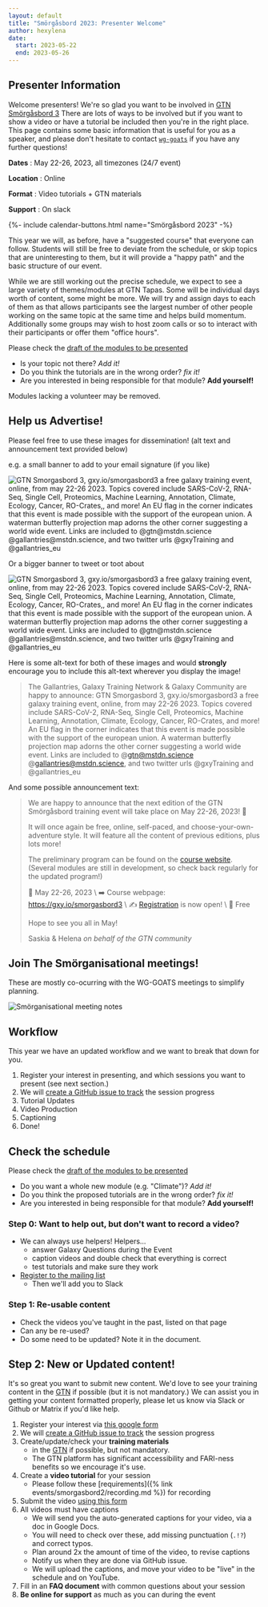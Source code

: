 ```yaml
---
layout: default
title: "Smörgåsbord 2023: Presenter Welcome"
author: hexylena
date:
  start: 2023-05-22
  end: 2023-05-26
---
```


## Presenter Information

Welcome presenters! We're so glad you want to be involved in [GTN Smörgåsbord 3]({{site.baseurl}}/events/smorgasbord3/index.html) There are lots of ways to be involved but if you want to show a video or have a tutorial be included then you're in the right place. This page contains some basic information that is useful for you as a speaker, and please don't hesitate to contact [`wg-goats`](https://gitter.im/galaxyproject/wg-goat) if you have any further questions!


**Dates**
:  May 22-26, 2023, all timezones (24/7 event)

**Location**
:  Online

**Format**
:  Video tutorials + GTN materials

**Support**
:  On slack

<div>
{%- include calendar-buttons.html name="Smörgåsbord 2023" -%}
<br>
</div>

This year we will, as before, have a "suggested course" that everyone can follow. Students will still be free to deviate from the schedule, or skip topics that are uninteresting to them, but it will provide a "happy path" and the basic structure of our event.

While we are still working out the precise schedule, we expect to see a large variety of themes/modules at GTN Tapas. Some will be individual days worth of content, some might be more. We will try and assign days to each of them as that allows participants see the largest number of other people working on the same topic at the same time and helps build momentum. Additionally some groups may wish to host zoom calls or so to interact with their participants or offer them "office hours".

Please check the [draft of the modules to be presented](https://docs.google.com/document/d/1oobKOsr-P5kludyWxiuNYmHbPTuuMdXbJj4oZUdezss/edit#)

- Is your topic not there? *Add it!*
- Do you think the tutorials are in the wrong order? *fix it!*
- Are you interested in being responsible for that module? **Add yourself!**

Modules lacking a volunteer may be removed.

## Help us Advertise!

Please feel free to use these images for dissemination! (alt text and announcement text provided below)

e.g. a small banner to add to your email signature (if you like)

![GTN Smorgasbord 3, gxy.io/smorgasbord3 a free galaxy training event, online, from may 22-26 2023. Topics covered include SARS-CoV-2, RNA-Seq, Single Cell, Proteomics, Machine Learning, Annotation, Climate, Ecology, Cancer, RO-Crates,, and more! An EU flag in the corner indicates that this event is made possible with the support of the european union. A waterman butterfly projection map adorns the other corner suggesting a world wide event. Links are included to @gtn@mstdn.science @gallantries@mstdn.science, and two twitter urls @gxyTraining and @gallantries_eu](https://gallantries.github.io/assets/images/smorgasbord3/png/banner-email.png)

Or a bigger banner to tweet or toot about

![GTN Smorgasbord 3, gxy.io/smorgasbord3 a free galaxy training event, online, from may 22-26 2023. Topics covered include SARS-CoV-2, RNA-Seq, Single Cell, Proteomics, Machine Learning, Annotation, Climate, Ecology, Cancer, RO-Crates,, and more! An EU flag in the corner indicates that this event is made possible with the support of the european union. A waterman butterfly projection map adorns the other corner suggesting a world wide event. Links are included to @gtn@mstdn.science @gallantries@mstdn.science, and two twitter urls @gxyTraining and @gallantries_eu](https://gallantries.github.io/assets/images/smorgasbord3/png/banner-1000.png)

Here is some alt-text for both of these images and would **strongly** encourage you to include this alt-text wherever you display the image!

> The Gallantries, Galaxy Training Network & Galaxy Community are happy to announce: GTN Smorgasbord 3, gxy.io/smorgasbord3 a free galaxy training event, online, from may 22-26 2023. Topics covered include SARS-CoV-2, RNA-Seq, Single Cell, Proteomics, Machine Learning, Annotation, Climate, Ecology, Cancer, RO-Crates, and more! An EU flag in the corner indicates that this event is made possible with the support of the european union. A waterman butterfly projection map adorns the other corner suggesting a world wide event. Links are included to @gtn@mstdn.science @gallantries@mstdn.science, and two twitter urls @gxyTraining and @gallantries_eu

And some possible announcement text:

> We are happy to announce that the next edition of the GTN Smörgåsbord training event will take place on May 22-26, 2023! :tada:
>
> It will once again be free, online, self-paced, and choose-your-own-adventure style. It will feature all the content of previous editions, plus lots more!
>
> The preliminary program can be found on the [course website](https://gallantries.github.io/video-library/events/smorgasbord3/).  (Several modules are still in development, so check back regularly for the updated program!)
>
> 📅 May 22-26, 2023 \\
> ➡️ Course webpage: https://gxy.io/smorgasbord3 \\
> ✍️ [Registration](https://docs.google.com/forms/d/e/1FAIpQLSclNKwmjclGeOZuZgc19cRjovB61PNLxUZAym2UX0vOKfRLeA/viewform) is now open! \\
> 💸 Free
>
> Hope to see you all in May!
>
> Saskia & Helena
>  *on behalf of the GTN community*

## Join The Smörganisational meetings!

These are mostly co-ocurring with the WG-GOATS meetings to simplify planning.

![Smörganisational meeting notes](https://docs.google.com/document/d/10g_mye33xmvG0Iv1h0QanOj7uwq2_LWyNlpfoyL0WCM/edit#)

## Workflow

This year we have an updated workflow and we want to break that down for you.

1. Register your interest in presenting, and which sessions you want to present (see next section.)
2. We will [create a GitHub issue to track](https://github.com/gallantries/video-library/issues?q=is%3Aissue+is%3Aopen+sort%3Aupdated-desc+label%3Aevent-session) the session progress
3. Tutorial Updates
4. Video Production
5. Captioning
6. Done!

## Check the schedule


Please check the [draft of the modules to be presented](https://docs.google.com/document/d/10g_mye33xmvG0Iv1h0QanOj7uwq2_LWyNlpfoyL0WCM/edit#)

- Do you want a whole new module (e.g. "Climate")? *Add it!*
- Do you think the proposed tutorials are in the wrong order? *fix it!*
- Are you interested in being responsible for that module? **Add yourself!**

### Step 0: Want to help out, but don't want to record a video?

- We can always use helpers! Helpers...
  - answer Galaxy Questions during the Event
  - caption videos and double check that everything is correct
  - test tutorials and make sure they work
- [Register to the mailing list](https://lists.galaxyproject.org/lists/smorgasbord2022-instructors.lists.galaxyproject.org/)
  - Then we'll add you to Slack

### Step 1: Re-usable content

- Check the videos you've taught in the past, listed on that page
- Can any be re-used?
- Do some need to be updated? Note it in the document.

## Step 2: New or Updated content!

It's so great you want to submit new content. We'd love to see your training content in the [GTN](https://training.galaxyproject.org) if possible (but it is not mandatory.) We can assist you in getting your content formatted properly, please let us know via Slack or Github or Matrix if you'd like help.

1. Register your interest via [this google form](https://docs.google.com/forms/d/e/1FAIpQLScviZUBv9OX_nspZKJU8aO-4pPzB1Ei6_fVBBzJIY5w4XFQXA/viewform?usp=sf_link)
2. We will [create a GitHub issue to track](https://github.com/gallantries/video-library/issues?q=is%3Aissue+is%3Aopen+sort%3Aupdated-desc+label%3Aevent-session) the session progress
3. Create/update/check your **training materials**
   - in the [GTN](https://training.galaxyproject.org) if possible, but not mandatory.
   - The GTN platform has significant accessibility and FARI-ness benefits so we encourage it's use.
4. Create a **video tutorial** for your session
   - Please follow these [requirements]({% link events/smorgasbord2/recording.md %}) for recording
5. Submit the video [using this form](https://docs.google.com/forms/d/e/1FAIpQLSdYlHLqkt4PdY8uarkv1j01ZuWlEp5w3sGmZ1uy7N45j7ikwQ/viewform?usp=sf_link)
6. All videos must have captions
   - We will send you the auto-generated captions for your video, via a doc in Google Docs.
   - You will need to check over these, add missing punctuation (`.!?`) and correct typos.
   - Plan around 2x the amount of time of the video, to revise captions
   - Notify us when they are done via GitHub issue.
   - We will upload the captions, and move your video to be "live" in the schedule and on YouTube.
7. Fill in an **FAQ document** with common questions about your session
8. **Be online for support** as much as you can during the event
